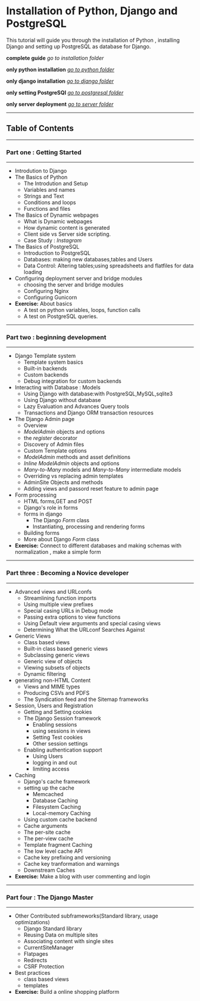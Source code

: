 # Installation of Python, Django and PostgreSQL
This tutorial will guide you through the installation of Python , installing Django and setting up PostgreSQL as database for Django.

**complete guide** *go to installation folder*

**only python installation** *[go to python folder](/python)*

**only django installation** *[go to django folder](/django)*

**only setting PostgreSQl** *[go to postgresql folder](/postgresql)*

**only server deployment** *[go to server folder](/server)*

---
## Table of Contents

---
### Part one : Getting Started
---

  - Introdution to Django
  - The Basics of Python
    - The Introdution and Setup
    - Variables and names
    - Strings and Text
    - Conditions and loops
    - Functions and files
  - The Basics of Dynamic webpages
    - What is Dynamic webpages
    - How dynamic content is generated
    - Client side vs Server side scripting.
    - Case Study : *Instagram*
  - The Basics of PostgreSQL
    - Introduction to PostgreSQL
    - Databases: making new databases,tables and Users
    - Data Control: Altering tables;using spreadsheets and flatfiles for data loading
  - Configuring deployment server and bridge modules
    - choosing the server and bridge modules
    - Configuring Nginx
    - Configuring Gunicorn
  - **Exercise:** About basics
    - A test on python variables, loops, function calls
    - A test on PostgreSQL queries.

---
### Part two : beginning development
---

 - Django Template system
    - Template system basics
    - Built-in backends
    - Custom backends
    - Debug integration for custom backends
 - Interacting with Database : Models
    - Using Django with database:with PostgreSQL,MySQL,sqlite3
    - Using Django without database
    - Lazy Evaluation and Advances Query tools
    - Transactions and Django ORM transaction resources
 - The Django Admin page
    - Overview
    - *ModelAdmin* objects and options
    - the *register* decorator
    - Discovery of Admin files
    - Custom Template options
    - *ModelAdmin* methods and asset definitions
    - *Inline ModelAdmin* objects and options
    - *Many-to-Many* models and *Many-to-Many* intermediate models
    - Overriding vs replacing admin templates
    - AdminSite Objects and methods
    - Adding views and passord reset feature to admin page
 - Form processing
    - HTML forms,GET and POST
    - Django's role in forms
    - forms in django
      - The Django *Form* class
      - Instantiating, processing and rendering forms
    - Building forms
    - More about Django *Form* class
 - **Exercise:** Connect to different databases and making schemas with normalization , make a simple form

---
### Part three : Becoming a Novice developer
---

 - Advanced views and URLconfs
    - Streamlining function imports
    - Using multiple view prefixes
    - Special casing URLs in Debug mode
    - Passing extra options to view functions
    - Using Default view arguments and special casing views
    - Determining What the URLconf Searches Against
 - Generic Views
    - Class based views
    - Built-in class based generic views
    - Subclassing generic views
    - Generic view of objects
    - Viewing subsets of objects
    - Dynamic filtering
 - generating non-HTML Content
    - Views and MIME types
    - Producing CSVs and PDFS
    - The Syndication feed and the Sitemap frameworks
 - Session, Users and Registration
    - Getting and Setting cookies
    - The Django Session framework
      - Enabling sessions
      - using sessions in views
      - Setting Test cookies
      - Other session settings
    - Enabling authentication support
      - Using Users
      - logging in and out
      - limiting access
 - Caching
    - Django's cache framework
    - setting up the cache
      - Memcached
      - Database Caching
      - Filesystem Caching
      - Local-memory Caching
    - Using custom cache backend
    - Cache arguments
    - The per-site cache
    - The per-view cache
    - Template fragment  Caching
    - The low level cache API
    - Cache key prefixing and versioning
    - Cache key tranformation and warnings
    - Downstream Caches
 - **Exercise:** Make a blog with user commenting and login

---
### Part four : The Django Master
---

 - Other Contributed subframeworks(Standard library, usage optimizations)
    - Django Standard library
    - Reusing Data on multiple sites
    - Associating content with single sites
    - CurrentSiteManager
    - Flatpages
    - Redirects
    - CSRF Protection
 - Best practices
    - class based views
    - templates
 - **Exercise:** Build a online shopping platform
